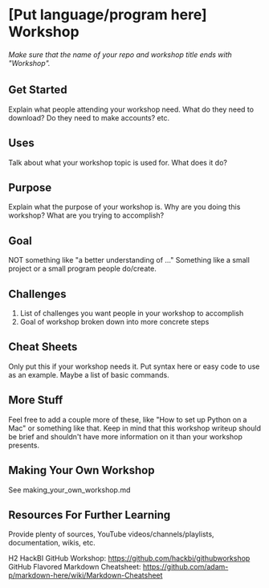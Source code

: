 # [Put language/program here] Workshop
###### Make sure that the name of your repo and workshop title ends with "Workshop". 

## Get Started
Explain what people attending your workshop need. What do they need to download? Do they need to make accounts? etc.

## Uses
Talk about what your workshop topic is used for. What does it do?

## Purpose
Explain what the purpose of your workshop is. Why are you doing this workshop? What are you trying to accomplish?

## Goal
NOT something like "a better understanding of ..." Something like a small project or a small program people do/create.

## Challenges
1. List of challenges you want people in your workshop to accomplish
2. Goal of workshop broken down into more concrete steps

## Cheat Sheets
Only put this if your workshop needs it. Put syntax here or easy code to use as an example. Maybe a list of basic commands.

## More Stuff
Feel free to add a couple more of these, like "How to set up Python on a Mac" or something like that. Keep in mind that this workshop writeup should be brief and shouldn't have more information on it than your workshop presents.

## Making Your Own Workshop
See making_your_own_workshop.md

## Resources For Further Learning
Provide plenty of sources, YouTube videos/channels/playlists, documentation, wikis, etc.

H2 HackBI GitHub Workshop: https://github.com/hackbi/githubworkshop
GitHub Flavored Markdown Cheatsheet: https://github.com/adam-p/markdown-here/wiki/Markdown-Cheatsheet

